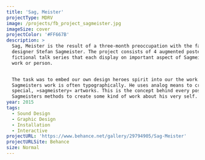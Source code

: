 ```yaml
---
title: 'Sag, Meister'
projectType: MDRV
image: /projects/fb_project_sagmeister.jpg
imageSize: cover
projectColor: '#FF667B'
description: >
  Sag, Meister is the result of a three-month preoccupation with the famous
  designer Stefan Sagmeister. The project consists of 4 augmented posters for a
  fictional talk series that each display on important aspect of Sagmeisters
  work or person.


  The task was to embed our own design heroes spirit into our the work.
  Sagmeisters work is often typographically. He uses analog means to create very
  special, »sagmeistery« artworks. This is the concept behind every poster: use
  Sagmeisters methods to create some kind of work about his very self.
year: 2015
tags:
  - Sound Design
  - Graphic Design
  - Installation
  - Interactive
projectURL: 'https://www.behance.net/gallery/29794905/Sag-Meister'
projectURLSite: Behance
size: Normal
---
```


